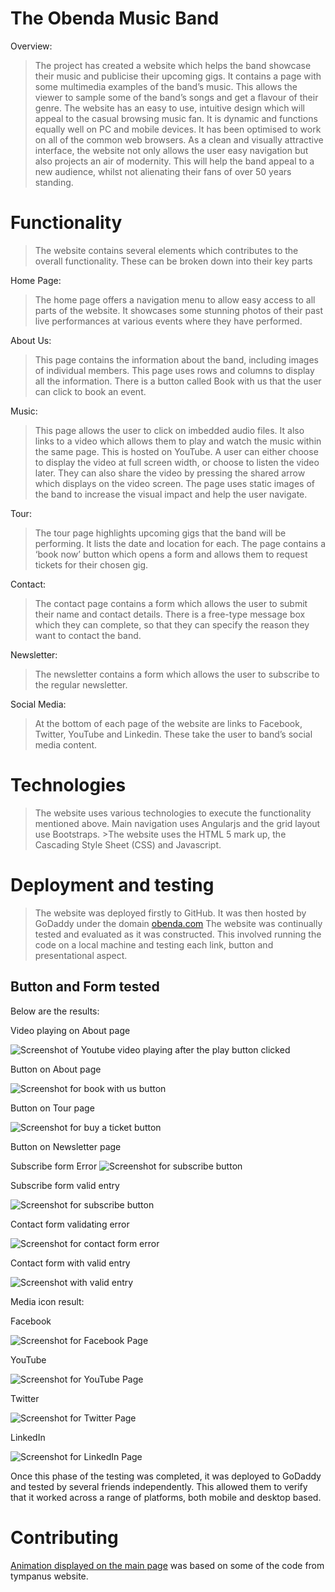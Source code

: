 # The Obenda Music Band

Overview:

> The project has created a website which helps the band showcase their music and publicise their upcoming gigs. It contains a page with some multimedia examples of the band’s music. This allows the viewer to sample some of the band’s songs and get a flavour of their genre. 
The website has an easy to use, intuitive design which will appeal to the casual browsing music fan. It is dynamic and functions equally well on PC and mobile devices. It has been optimised to work on all of the common web browsers.
As a clean and visually attractive interface, the website not only allows the user easy navigation but also projects an air of modernity. This will help the band appeal to a new audience, whilst not alienating their fans of over 50 years standing.



# Functionality
> The website contains several elements which contributes to the overall functionality. These can be broken down into their key parts 

Home Page:
> The home page offers a navigation menu to allow easy access to all parts of the website. It showcases some stunning photos of their past live performances at various events where they have performed.

About Us:
> This page contains the information about the band, including images of individual members. This page uses rows and columns to display all the information.
There is a button called Book with us that the user can click to book an event.


Music:
> This page allows the user to click on imbedded audio files. It also links to a video which allows them to play and watch the music within the same page. This is hosted on YouTube.
A user can either choose to display the video at full screen width, or choose to listen the video later. They can also share the video by pressing the shared arrow which displays on the video screen.
The page uses static images of the band to increase the visual impact and help the user navigate.

Tour:
> The tour page highlights upcoming gigs that the band will be performing. It lists the date and location for each.
> The page contains a ‘book now’ button which opens a form and allows them to request tickets for their chosen gig.

Contact:
> The contact page contains a form which allows the user to submit their name and contact details. There is a free-type message box which they can complete, so that they can specify the reason they want to contact the band.

Newsletter:
> The newsletter contains a form which allows the user to subscribe to the regular newsletter.


Social Media:
> At the bottom of each page of the website are links to Facebook, Twitter, YouTube and Linkedin. These take the user to band’s social media content.

# Technologies
> The website uses various technologies to execute the functionality mentioned above. Main navigation uses Angularjs and the grid layout use Bootstraps. >The website uses the HTML 5 mark up, the Cascading Style Sheet (CSS) and Javascript.


# Deployment and testing

> The website was deployed firstly to GitHub. It was then hosted by GoDaddy under the domain [obenda.com]( www.obenda.com)
> The website was continually tested and evaluated as it was constructed. This involved running the code on a local machine and testing each link, button and presentational aspect.

## Button and Form tested

Below are the results:

Video playing on About page

![Screenshot of Youtube video playing after the play button clicked](https://github.com/5l5llog/obenda/blob/master/screenshot/video2.jpg "Embedded Youtube video")

Button on About page

![Screenshot for book with us button](https://github.com/5l5llog/obenda/blob/master/screenshot/bookus.jpg  "Book with Us")


Button on Tour page

![Screenshot for buy a ticket button](https://github.com/5l5llog/obenda/blob/master/screenshot/buyticket.jpg "Buy Ticket")


Button on Newsletter page

Subscribe form Error
![Screenshot for subscribe button](https://github.com/5l5llog/obenda/blob/master/screenshot/subscribeError.jpg "Subscribe form")


Subscribe form valid entry

![Screenshot for subscribe button](https://github.com/5l5llog/obenda/blob/master/screenshot/subcribe.jpg "Subscribe form")


Contact form validating error

![Screenshot for contact form error](https://github.com/5l5llog/obenda/blob/master/screenshot/formError.jpg "contact form error detected")


Contact form with valid entry

![Screenshot with valid entry](https://github.com/5l5llog/obenda/blob/master/screenshot/formSuccess.jpg "contact form valid")


Media icon result: 

Facebook

![Screenshot for Facebook Page](https://github.com/5l5llog/obenda/blob/master/screenshot/facebook.jpg "Facebook landing page")


YouTube

![Screenshot for YouTube Page](https://github.com/5l5llog/obenda/blob/master/screenshot/youTube.jpg "YouTube landing page")


Twitter

![Screenshot for Twitter Page](https://github.com/5l5llog/obenda/blob/master/screenshot/twitter.jpg "Twitter landing page")


LinkedIn

![Screenshot for LinkedIn Page](https://github.com/5l5llog/obenda/blob/master/screenshot/linkedIn.jpg "LinkedIn landing page")


Once this phase of the testing was completed, it was deployed to GoDaddy and tested by several friends independently. This allowed them to verify that it worked across a range of platforms, both mobile and desktop based.


# Contributing
[Animation displayed on the main page](https://tympanus.net/codrops/2012/01/02/fullscreen-background-image-slideshow-with-css3/) was based on some of the code from tympanus website.

